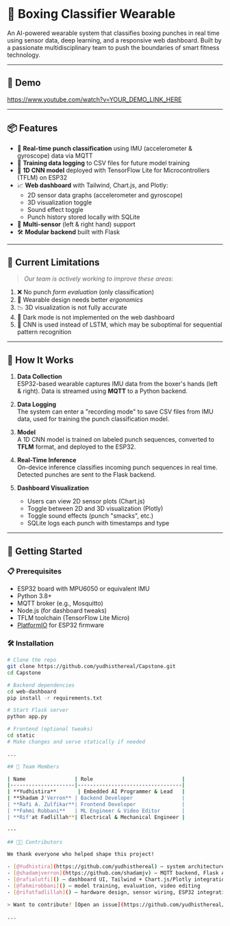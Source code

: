 # 🥊 Boxing Classifier Wearable

An AI-powered wearable system that classifies boxing punches in real time using sensor data, deep learning, and a responsive web dashboard. Built by a passionate multidisciplinary team to push the boundaries of smart fitness technology.

---

## 📸 Demo

https://www.youtube.com/watch?v=YOUR_DEMO_LINK_HERE

---

## 📦 Features

- 🔁 **Real-time punch classification** using IMU (accelerometer & gyroscope) data via MQTT
- 💾 **Training data logging** to CSV files for future model training
- 🧠 **1D CNN model** deployed with TensorFlow Lite for Microcontrollers (TFLM) on ESP32
- 📈 **Web dashboard** with Tailwind, Chart.js, and Plotly:
  - 2D sensor data graphs (accelerometer and gyroscope)
  - 3D visualization toggle
  - Sound effect toggle
  - Punch history stored locally with SQLite
- 🔧 **Multi-sensor** (left & right hand) support
- 🛠️ **Modular backend** built with Flask

---

## 🎯 Current Limitations

> *Our team is actively working to improve these areas:*

1. ❌ No punch *form evaluation* (only classification)
2. 📐 Wearable design needs better *ergonomics*
3. 📉 3D visualization is not fully accurate
4. 🌙 Dark mode is not implemented on the web dashboard
5. 🔁 CNN is used instead of LSTM, which may be suboptimal for sequential pattern recognition

---

## 🧠 How It Works

1. **Data Collection**  
   ESP32-based wearable captures IMU data from the boxer's hands (left & right). Data is streamed using **MQTT** to a Python backend.

2. **Data Logging**  
   The system can enter a "recording mode" to save CSV files from IMU data, used for training the punch classification model.

3. **Model**  
   A 1D CNN model is trained on labeled punch sequences, converted to **TFLM** format, and deployed to the ESP32.

4. **Real-Time Inference**  
   On-device inference classifies incoming punch sequences in real time. Detected punches are sent to the Flask backend.

5. **Dashboard Visualization**  
   - Users can view 2D sensor plots (Chart.js)
   - Toggle between 2D and 3D visualization (Plotly)
   - Toggle sound effects (punch "smacks", etc.)
   - SQLite logs each punch with timestamps and type

---

## 🚀 Getting Started

### 📋 Prerequisites

- ESP32 board with MPU6050 or equivalent IMU
- Python 3.8+
- MQTT broker (e.g., Mosquitto)
- Node.js (for dashboard tweaks)
- TFLM toolchain (TensorFlow Lite Micro)
- [PlatformIO](https://platformio.org/) for ESP32 firmware

### 🛠️ Installation

```bash
# Clone the repo
git clone https://github.com/yudhisthereal/Capstone.git
cd Capstone

# Backend dependencies
cd web-dashboard
pip install -r requirements.txt

# Start Flask server
python app.py

# Frontend (optional tweaks)
cd static
# Make changes and serve statically if needed

...

## 👥 Team Members

| Name                | Role                             |
|---------------------|----------------------------------|
| **Yudhistira**       | Embedded AI Programmer & Lead   |
| **Shadam J'Verron** | Backend Developer                |
| **Rafi A. Zulfikar**| Frontend Developer               |
| **Fahmi Robbani**   | ML Engineer & Video Editor       |
| **Rif'at Fadlillah**| Electrical & Mechanical Engineer |

---

## 👨‍💻 Contributors

We thank everyone who helped shape this project!

- [@Yudhistira](https://github.com/yudhisthereal) – system architecture, embedded AI, firmware, TFLM integration
- [@shadamjverron](https://github.com/shadamjv) – MQTT backend, Flask API, SQLite punch history
- [@rafialutfi]() – dashboard UI, Tailwind + Chart.js/Plotly integration
- [@fahmirobbani]() – model training, evaluation, video editing
- [@rifatfadlillah]() – hardware design, sensor wiring, ESP32 integration

> Want to contribute? [Open an issue](https://github.com/yudhisthereal/Capstone/issues) or fork the project!

...
